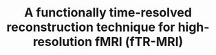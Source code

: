 ---
title: "A functionally time-resolved reconstruction technique for high-resolution fMRI (fTR-MRI)"
project_id: 
conf_date: 2023-11-01
conference_id: "SFN_2023"
presenters:
   - tyler_morgan
   - isabel_gephart
   - daniel_handwerker
   - javier_gonzalez-castillo
   - peter_bandettini
summary: "<p>Functional MRI (fMRI) with sub-millimeter spatial resolution is a promising technique to probe the human brain’s mesoscopic scale [1,2]. However, typical spatial resolutions remain too coarse to sample individual human columnar and laminar structures. Moreover, high-resolution fMRI measurements using echo-planar trajectories (EPI) and blood oxygen-dependent (BOLD) contrast suffer from spatial distortions and T2* blurring due to long readout trains. Recently, time-resolved reconstruction methods have alleviated some of these issues by keeping track of the timing of data acquisition in reference to signal properties [3] or physiological cycles [4]. We utilize this conceptual framework to time resolve data with respect to events in a neuroscience experiment. The current work, which we call functionally time-resolved MRI (fTR-MRI), has high spatial resolution (0.5 mm) and is not affected by phase-encoding distortions yet reconstructs brain responses with reasonable temporal resolution (400 ms).<br />
We acquired data from 3 participants (2 male) on a Siemens MAGNETOM 7T+ with a Nova 32-channel head coil. We collected a multi-echo 2D-GRE sequence (TR=31 ms, TEs=[4.22, 8.38, 12.54, 16.7, 20.86, 25.02] ms, slice thickness=0.8 mm, matrix=360x270, no acceleration or Partial Fourier). Acquisition times were tracked for each k-space line by sending an external trigger to a stimulation computer. The experimental paradigm consisted of a 10 Hz flashing radial checkerboard presented for 2 s (15 s ISI). We reconstructed data via low-rank tensor completion [5] with modes for k-space, receivers, echoes, and experimental response time. The resulting reconstruction depicts brain responses from -2 to 32 seconds after stimulus presentation with 6 echoes.<br />
Primary visual cortex displayed a prominent dip in T2* decay times in middle layers, allowing us to identify infra- and supra-granular layers. Functional responses peaked between 2.5 and 3 s after the short stimulus presentation and superficial layers showed larger peak response and post-stimulus undershoot amplitudes, as reported in rodent studies [6].<br />
The fTR-MRI reconstruction method incorporates experimental designs into the image reconstruction process to capture high spatial and temporal resolution brain responses. These features expand the arsenal of tools available to non-invasively examine mesoscopic responses in the human brain.<br />
[1] M. Moerel, et al., J. Neurosci. 2018<br />
[2] E. Finn, et al., Prog Neurobiol. 2021<br />
[3] F. Wang et al., Magn. Reson. Med. 2019<br />
[4] A.G. Christodoulou et al., Nat. Biomed. Eng. 2018<br />
[5] M.A.O. Vasilescu, University of Toronto Thesis. 2009<br />
[6] P. Tian et al., Proc. Natl. Acad. Sci. 2010</p>"
file: /assets/presentations/Morgan_SFN2023.pdf
filename: Morgan_SFN2023.pdf
layout: presentation
---